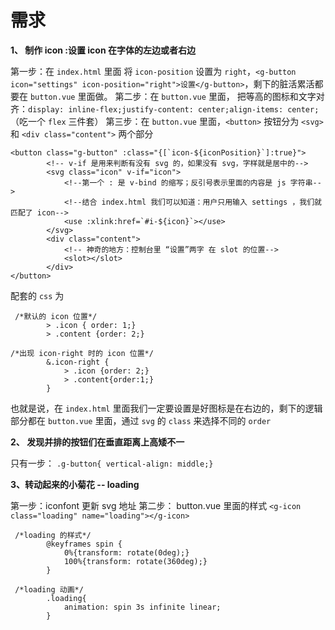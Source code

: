 # 需求
**1、 制作 icon :设置 icon 在字体的左边或者右边**

第一步：在 `index.html` 里面 将 `icon-position` 设置为 `right`，`<g-button icon="settings" icon-position="right">设置</g-button>`，剩下的脏活累活都要在 `button.vue` 里面做。
第二步：在 `button.vue` 里面， 把等高的图标和文字对齐：`display: inline-flex;justify-content: center;align-items: center;`（吃一个 `flex` 三件套）
第三步：在 `button.vue` 里面，`<button>` 按钮分为 `<svg>` 和 `<div class="content">` 两个部分
```
<button class="g-button" :class="{[`icon-${iconPosition}`]:true}">
		<!-- v-if 是用来判断有没有 svg 的，如果没有 svg，字样就是居中的-->
        <svg class="icon" v-if="icon">
            <!--第一个 : 是 v-bind 的缩写；反引号表示里面的内容是 js 字符串-->
            <!--结合 index.html 我们可以知道：用户只用输入 settings ，我们就匹配了 icon-->
            <use :xlink:href=`#i-${icon}`></use>
        </svg>
        <div class="content">
            <!-- 神奇的地方：控制台里 “设置”两字 在 slot 的位置-->
            <slot></slot>
        </div>
</button>
```
配套的 `css` 为
```
 /*默认的 icon 位置*/
        > .icon { order: 1;}
        > .content {order: 2;}

/*出现 icon-right 时的 icon 位置*/
        &.icon-right {
            > .icon {order: 2;}
            > .content{order:1;}
        }
```
也就是说，在 `index.html` 里面我们一定要设置是好图标是在右边的，剩下的逻辑部分都在 `button.vue` 里面，通过 `svg` 的 `class` 来选择不同的 `order`

**2、 发现并排的按钮们在垂直距离上高矮不一**

只有一步： `.g-button{ vertical-align: middle;} `

**3、转动起来的小菊花 -- loading**

第一步：iconfont 更新 svg 地址
第二步： button.vue 里面的样式
`<g-icon class="loading" name="loading"></g-icon>`
```
 /*loading 的样式*/
        @keyframes spin {
            0%{transform: rotate(0deg);}
            100%{transform: rotate(360deg);}
        }

 /*loading 动画*/
        .loading{
            animation: spin 3s infinite linear;
        }
```




